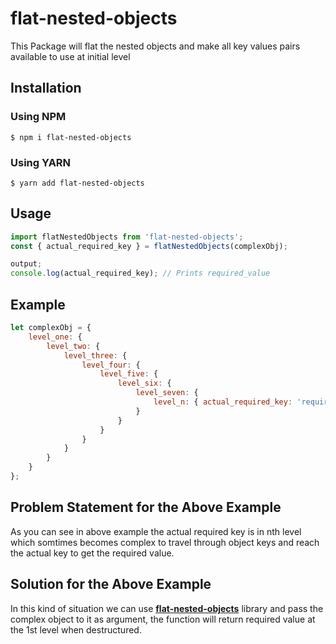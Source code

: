 # flat-nested-objects

This Package will flat the nested objects and make all key values pairs available to use at initial level

## Installation

### Using NPM

```shell
$ npm i flat-nested-objects
```

### Using YARN

```shell
$ yarn add flat-nested-objects
```

## Usage

```js
import flatNestedObjects from 'flat-nested-objects';
const { actual_required_key } = flatNestedObjects(complexObj);

output;
console.log(actual_required_key); // Prints required_value
```

## Example

```js
let complexObj = {
	level_one: {
		level_two: {
			level_three: {
				level_four: {
					level_five: {
						level_six: {
							level_seven: {
								level_n: { actual_required_key: 'required_value' }
							}
						}
					}
				}
			}
		}
	}
};
```

## Problem Statement for the Above Example

As you can see in above example the actual required key is in nth level which somtimes becomes complex to travel through object keys and reach the actual key to get the required value.

## Solution for the Above Example

In this kind of situation we can use <b>[flat-nested-objects](https://www.npmjs.com/package/flat-nested-objects)</b> library and pass the complex object to it as argument, the function will return required value at the 1st level when destructured.
